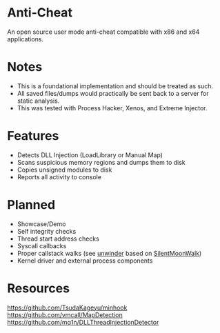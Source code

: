 # Anti-Cheat
An open source user mode anti-cheat compatible with x86 and x64 applications.
# Notes
* This is a foundational implementation and should be treated as such.
* All saved files/dumps would practically be sent back to a server for static analysis.
* This was tested with Process Hacker, Xenos, and Extreme Injector.
# Features
* Detects DLL Injection (LoadLibrary or Manual Map)
* Scans suspicious memory regions and dumps them to disk
* Copies unsigned modules to disk
* Reports all activity to console
# Planned
* Showcase/Demo
* Self integrity checks
* Thread start address checks
* Syscall callbacks
* Proper callstack walks (see [unwinder](https://github.com/thetuh/unwinder) based on [SilentMoonWalk](https://github.com/klezVirus/SilentMoonwalk))
* Kernel driver and external process components
# Resources
https://github.com/TsudaKageyu/minhook
https://github.com/vmcall/MapDetection
https://github.com/mq1n/DLLThreadInjectionDetector

